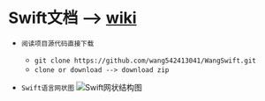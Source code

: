 # Swift文档 --> [wiki](https://github.com/wang542413041/WangSwift/wiki)<br/>

* `阅读项目源代码直接下载`
    * ```git clone https://github.com/wang542413041/WangSwift.git```
    * ```clone or download --> download zip```

* `Swift语言网状图`
    ![Swift网状结构图](https://github.com/wang542413041/picturesFactory/blob/master/Swift%E5%9F%BA%E6%9C%AC%E8%AF%AD%E6%B3%95%E6%80%9D%E7%BB%B4%E5%AF%BC%E5%9B%BE.png?raw=true)
